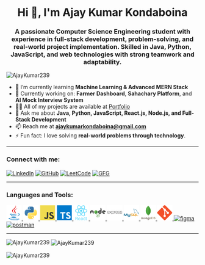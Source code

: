 <h1 align="center">Hi 👋, I'm Ajay Kumar Kondaboina</h1>
<h3 align="center">
A passionate Computer Science Engineering student with experience in full-stack development, problem-solving, and real-world project implementation. Skilled in Java, Python, JavaScript, and web technologies with strong teamwork and adaptability.
</h3>

<p align="left"> 
  <img src="https://komarev.com/ghpvc/?username=AjayKumar239&label=Profile%20views&color=0e75b6&style=flat" alt="AjayKumar239" /> 
</p>

- 🌱 I’m currently learning **Machine Learning & Advanced MERN Stack**
- 🔭 Currently working on: **Farmer Dashboard**, **Sahachary Platform**, and **AI Mock Interview System**
- 👨‍💻 All of my projects are available at [Portfolio](https://ajaykumarkondaboinaportfolio.vercel.app/service_c9k2w9a)
- 💬 Ask me about **Java, Python, JavaScript, React.js, Node.js, and Full-Stack Development**
- 📫 Reach me at **ajaykumarkondaboina@gmail.com**
- ⚡ Fun fact: I love solving **real-world problems through technology**.

---

<h3 align="left">Connect with me:</h3>
<p align="left">
<a href="https://www.linkedin.com/in/ajay-kumar-kondaboina-bbb019261/" target="blank"><img align="center" src="https://raw.githubusercontent.com/rahuldkjain/github-profile-readme-generator/master/src/images/icons/Social/linked-in-alt.svg" alt="LinkedIn" height="30" width="40" /></a>
<a href="https://github.com/AjayKumar239" target="blank"><img align="center" src="https://raw.githubusercontent.com/rahuldkjain/github-profile-readme-generator/master/src/images/icons/Social/github.svg" alt="GitHub" height="30" width="40" /></a>
<a href="https://leetcode.com/u/user7343aY/" target="blank"><img align="center" src="https://raw.githubusercontent.com/rahuldkjain/github-profile-readme-generator/master/src/images/icons/Social/leet-code.svg" alt="LeetCode" height="30" width="40" /></a>
<a href="https://www.geeksforgeeks.org/user/ajaykumark2tfw/" target="blank"><img align="center" src="https://raw.githubusercontent.com/rahuldkjain/github-profile-readme-generator/master/src/images/icons/Social/geeks-for-geeks.svg" alt="GFG" height="30" width="40" /></a>
</p>

---

<h3 align="left">Languages and Tools:</h3>
<p align="left"> 
<a href="https://www.java.com" target="_blank" rel="noreferrer"> <img src="https://raw.githubusercontent.com/devicons/devicon/master/icons/java/java-original.svg" alt="java" width="40" height="40"/> </a>
<a href="https://www.python.org" target="_blank" rel="noreferrer"> <img src="https://raw.githubusercontent.com/devicons/devicon/master/icons/python/python-original.svg" alt="python" width="40" height="40"/> </a>
<a href="https://developer.mozilla.org/en-US/docs/Web/JavaScript" target="_blank" rel="noreferrer"> <img src="https://raw.githubusercontent.com/devicons/devicon/master/icons/javascript/javascript-original.svg" alt="javascript" width="40" height="40"/> </a>
<a href="https://www.typescriptlang.org/" target="_blank" rel="noreferrer"> <img src="https://raw.githubusercontent.com/devicons/devicon/master/icons/typescript/typescript-original.svg" alt="typescript" width="40" height="40"/> </a>
<a href="https://reactjs.org/" target="_blank" rel="noreferrer"> <img src="https://raw.githubusercontent.com/devicons/devicon/master/icons/react/react-original-wordmark.svg" alt="react" width="40" height="40"/> </a>
<a href="https://nodejs.org" target="_blank" rel="noreferrer"> <img src="https://raw.githubusercontent.com/devicons/devicon/master/icons/nodejs/nodejs-original-wordmark.svg" alt="nodejs" width="40" height="40"/> </a>
<a href="https://expressjs.com" target="_blank" rel="noreferrer"> <img src="https://raw.githubusercontent.com/devicons/devicon/master/icons/express/express-original-wordmark.svg" alt="express" width="40" height="40"/> </a>
<a href="https://www.mysql.com/" target="_blank" rel="noreferrer"> <img src="https://raw.githubusercontent.com/devicons/devicon/master/icons/mysql/mysql-original-wordmark.svg" alt="mysql" width="40" height="40"/> </a>
<a href="https://www.mongodb.com/" target="_blank" rel="noreferrer"> <img src="https://raw.githubusercontent.com/devicons/devicon/master/icons/mongodb/mongodb-original-wordmark.svg" alt="mongodb" width="40" height="40"/> </a>
<a href="https://git-scm.com/" target="_blank" rel="noreferrer"> <img src="https://raw.githubusercontent.com/devicons/devicon/master/icons/git/git-original.svg" alt="git" width="40" height="40"/> </a>
<a href="https://www.figma.com/" target="_blank" rel="noreferrer"> <img src="https://www.vectorlogo.zone/logos/figma/figma-icon.svg" alt="figma" width="40" height="40"/> </a>
<a href="https://postman.com" target="_blank" rel="noreferrer"> <img src="https://www.vectorlogo.zone/logos/getpostman/getpostman-icon.svg" alt="postman" width="40" height="40"/> </a>
</p>

---

<p><img align="left" src="https://github-readme-stats.vercel.app/api/top-langs?username=AjayKumar239&show_icons=true&locale=en&layout=compact" alt="AjayKumar239" /></p>

<p>&nbsp;<img align="center" src="https://github-readme-stats.vercel.app/api?username=AjayKumar239&show_icons=true&locale=en" alt="AjayKumar239" /></p>

<p><img align="center" src="https://github-readme-streak-stats.herokuapp.com/?user=AjayKumar239&" alt="AjayKumar239" /></p>
